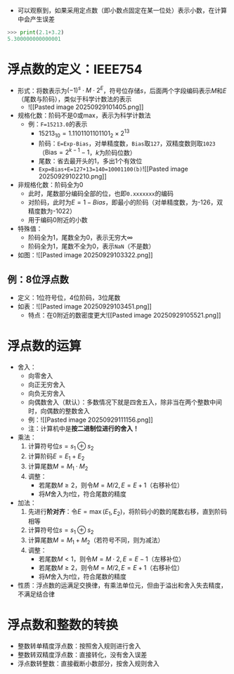 - 可以观察到，如果采用定点数（即小数点固定在某一位处）表示小数，在计算中会产生误差
```python
>>> print(2.1+3.2)
5.300000000000001
```
# 浮点数的定义：IEEE754
- 形式：将数表示为$(-1)^s\cdot M\cdot 2^E$，符号位存储$s$，后面两个字段编码表示$M$和$E$（尾数与阶码），类似于科学计数法的表示
	- ![[Pasted image 20250929101405.png]]
- 规格化数：阶码不是0或max，表示为科学计数法
	- 例：`F=15213.0`的表示
		- $15213_{10}=1.1101101101101_2\times 2^{13}$
		- 阶码：`E=Exp-Bias`，对单精度数，`Bias`取`127`，双精度数则取`1023`（$\text{Bias}=2^{k-1}-1$，$k$为阶码位数）
		- 尾数：省去最开头的1，多出1个有效位
		- `Exp=Bias+E=127+13=140=10001100(b)`![[Pasted image 20250929102210.png]]
- 非规格化数：阶码全为0
	- 此时，尾数部分编码全部的位，也即`0.xxxxxxx`的编码
	- 对阶码，此时为$E=1-Bias$，即最小的阶码（对单精度数，为-126，双精度数为-1022）
	- 用于编码0附近的小数
- 特殊值：
	- 阶码全为1，尾数全为0，表示无穷大$\infty$
	- 阶码全为1，尾数不全为0，表示`NaN`（不是数）
- 如图：![[Pasted image 20250929103322.png]]
## 例：8位浮点数
- 定义：1位符号位，4位阶码，3位尾数
- 如表：![[Pasted image 20250929103451.png]]
	- 特点：在0附近的数密度更大![[Pasted image 20250929105521.png]]
# 浮点数的运算
- 舍入：
	- 向零舍入
	- 向正无穷舍入
	- 向负无穷舍入
	- 向偶数舍入（默认）：多数情况下就是四舍五入，除非当在两个整数中间时，向偶数的整数舍入
	- 例：![[Pasted image 20250929111156.png]]
	- 注：计算机中是**按二进制位进行的舍入！**
- 乘法：
	1. 计算符号位$s=s_1 \oplus s_2$
	2. 计算阶码$E=E_1+E_2$
	3. 计算尾数$M=M_1\cdot M_2$
	4. 调整：
		- 若尾数$M\ge 2$，则令$M=M/2,E=E+1$（右移补位）
		- 将$M$舍入为$t$位，符合尾数的精度
- 加法：
	1. 先进行**阶对齐**：令$E=\max(E_1,E_2)$，将阶码小的数的尾数右移，直到阶码相等
	2. 计算符号位$s=s_1 \oplus s_2$
	3. 计算尾数$M=M_1+M_2$（若符号不同，则为减法）
	4. 调整：
		- 若尾数$M<1$，则令$M=M\cdot 2,E=E-1$（左移补位）
		- 若尾数$M\ge 2$，则令$M=M/2,E=E+1$（右移补位）
		- 将$M$舍入为$t$位，符合尾数的精度
- 性质：浮点数的运满足交换律，有乘法单位元，但由于溢出和舍入失去精度，不满足结合律
# 浮点数和整数的转换
- 整数转单精度浮点数：按照舍入规则进行舍入
- 整数转双精度浮点数：直接转化，没有舍入误差
- 浮点数转整数：直接截断小数部分，按舍入规则舍入